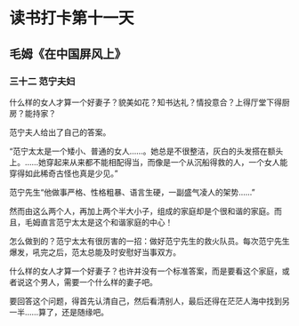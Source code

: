 # 读书打卡第十一天

## 毛姆《在中国屏风上》

### 三十二 范宁夫妇

什么样的女人才算一个好妻子？貌美如花？知书达礼？情投意合？上得厅堂下得厨房？能持家？

范宁夫人给出了自己的答案。

“范宁太太是一个矮小、普通的女人……。她总是不很整洁，灰白的头发搭在额头上。……她穿起来从来都不能相配得当，而像是一个从沉船得救的人，一个女人能穿得如此稀奇古怪也真是少见。”

范宁先生“他做事严格、性格粗暴、语言生硬，一副盛气凌人的架势……”

然而由这么两个人，再加上两个半大小子，组成的家庭却是个很和谐的家庭。而且，毛姆直言范宁太太是这个和谐家庭的中心！

怎么做到的？范宁太太有很厉害的一招：做好范宁先生的救火队员。每次范宁先生爆发，吼完之后，范太总能及时安慰好当事双方。

什么样的女人才算一个好妻子？也许并没有一个标准答案，而是要看这个家庭，或者说这个男人，需要一个什么样的妻子吧。

要回答这个问题，得首先认清自己，然后看清别人，最后还得在茫茫人海中找到另一半……算了，还是随缘吧。
